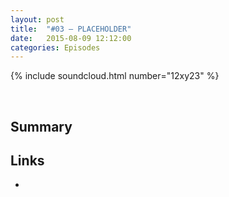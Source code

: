 ```yaml
---
layout: post
title:  "#03 – PLACEHOLDER"
date:   2015-08-09 12:12:00
categories: Episodes
---
```


{% include soundcloud.html number="12xy23" %}

<br>

## Summary

## Links

- <a href="" target="_blank"></a>

